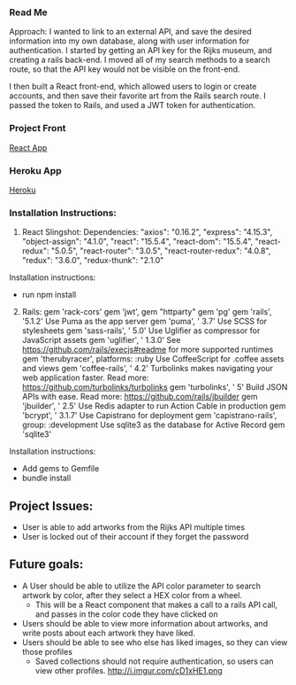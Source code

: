 ### Read Me
Approach:
  I wanted to link to an external API, and save the desired information into my own database, along with user information for authentication.
I started by getting an API key for the Rijks museum, and creating a rails back-end. I moved all of my search methods to a search route, so that the API key would not be visible on the front-end.

  I then built a React front-end, which allowed users to login or create accounts, and then save their favorite art from the Rails search route. I passed the token to Rails, and used a JWT token for authentication.


### Project Front
[React App](https://github.com/celinechadwick/ArtBook-Front)

### Heroku App
[Heroku](https://artbook-front.herokuapp.com/)
### Installation Instructions:

1) React Slingshot:
  Dependencies:
  "axios": "0.16.2",
  "express": "4.15.3",
  "object-assign": "4.1.0",
  "react": "15.5.4",
  "react-dom": "15.5.4",
  "react-redux": "5.0.5",
  "react-router": "3.0.5",
  "react-router-redux": "4.0.8",
  "redux": "3.6.0",
  "redux-thunk": "2.1.0"

  Installation instructions:
  - run npm install

2) Rails:
gem 'rack-cors'
gem 'jwt',
gem "httparty"
gem 'pg'
gem 'rails', '5.1.2'
 Use Puma as the app server
gem 'puma', ' 3.7'
 Use SCSS for stylesheets
gem 'sass-rails', ' 5.0'
 Use Uglifier as compressor for JavaScript assets
gem 'uglifier', ' 1.3.0'
  See https://github.com/rails/execjs#readme for more supported runtimes
 gem 'therubyracer', platforms: :ruby
 Use CoffeeScript for .coffee assets and views
gem 'coffee-rails', ' 4.2'
 Turbolinks makes navigating your web application faster. Read more: https://github.com/turbolinks/turbolinks
gem 'turbolinks', ' 5'
 Build JSON APIs with ease. Read more: https://github.com/rails/jbuilder
gem 'jbuilder', ' 2.5'
 Use Redis adapter to run Action Cable in production
gem 'bcrypt', ' 3.1.7'
 Use Capistrano for deployment
 gem 'capistrano-rails', group: :development
 Use sqlite3 as the database for Active Record
gem 'sqlite3'

Installation instructions:
- Add gems to Gemfile
- bundle install


## Project Issues:
- User is able to add artworks from the Rijks API multiple times
- User is locked out of their account if they forget the password

## Future goals:
- A User should be able to utilize the API color parameter to search artwork by color, after they select a HEX color from a wheel.
  - This will be a React component that makes a call to a rails API call, and passes in the color code they have clicked on
- Users should be able to view more information about artworks, and write posts about each artwork they have liked.
- Users should be able to see who else has liked images, so they can view those profiles
  - Saved collections should not require authentication, so users can view other profiles.
http://i.imgur.com/cD1xHE1.png
